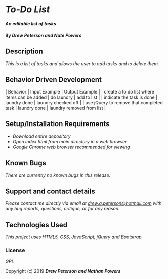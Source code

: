# _To-Do List_

#### _An editable list of tasks_

#### By _Drew Peterson and Nate Powers_

## Description

_This is a list of tasks and allows the user to add tasks and to delete them._

## Behavior Driven Development

| Behavior | Input Example | Output Example |
| create a to do list where items can be added | do laundry | add to list |
| indicate the task is done | laundry done | laundry checked off |
| use jQuery to remove that completed task | laundry done | laundry removed from list |



## Setup/Installation Requirements

* _Download entire depository_
* _Open index.html from main directory in a web browser_
* _Google Chrome web browser recommended for viewing_


## Known Bugs

_There are currently no known bugs in this release._

## Support and contact details

_Please contact me directly via email at drew.a.peterson@hotmail.com with any bug reports, questions, critique, or for any reason._

## Technologies Used

_This project uses HTML5, CSS, JavaScript, jQuery and Bootstrap._

### License

*GPL*



Copyright (c) 2019 **_Drew Peterson and Nathan Powers_**
